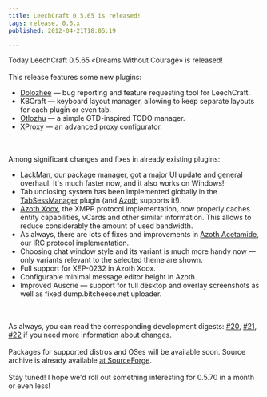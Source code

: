 ```yaml
---
title: LeechCraft 0.5.65 is released!
tags: release, 0.6.x
published: 2012-04-21T18:05:19

---
```


Today LeechCraft 0.5.65 «Dreams Without Courage» is released!\
\
This release features some new plugins:

-   [Dolozhee](/plugins-dolozhee) — bug reporting and feature requesting
    tool for LeechCraft.
-   KBCraft — keyboard layout manager, allowing to keep separate layouts
    for each plugin or even tab.
-   [Otlozhu](/plugins-otlozhu) — a simple GTD-inspired TODO manager.
-   [XProxy](/plugins-xproxy) — an advanced proxy configurator.

\
\
Among significant changes and fixes in already existing plugins:

-   [LackMan](/plugins-lackman), our package manager, got a major UI
    update and general overhaul. It's much faster now, and it also works
    on Windows!
-   Tab unclosing system has been implemented globally in the
    [TabSessManager](/plugins-tabsessmanager) plugin (and
    [Azoth](/plugins-azoth) supports it!).
-   [Azoth Xoox](/plugins-azoth-xoox), the XMPP protocol implementation,
    now properly caches entity capabilities, vCards and other
    similar information. This allows to reduce considerably the amount
    of used bandwidth.
-   As always, there are lots of fixes and improvements in [Azoth
    Acetamide](/plugins-azoth-acetamide), our IRC
    protocol implementation.
-   Choosing chat window style and its variant is much more handy now —
    only variants relevant to the selected theme are shown.
-   Full support for XEP-0232 in Azoth Xoox.
-   Configurable minimal message editor height in Azoth.
-   Improved Auscrie — support for full desktop and overlay screenshots
    as well as fixed dump.bitcheese.net uploader.

\
\
As always, you can read the corresponding development digests:
[\#20](/devel-digest-20), [\#21](/devel-digest-21),
[\#22](/devel-digest-22) if you need more information about changes.\
\
Packages for supported distros and OSes will be available soon. Source
archive is already available [at
SourceForge](http://sourceforge.net/projects/leechcraft/files/LeechCraft/0.5.65/leechcraft-0.5.65.tar.xz/download).\
\
Stay tuned! I hope we'd roll out something interesting for 0.5.70 in a
month or even less!